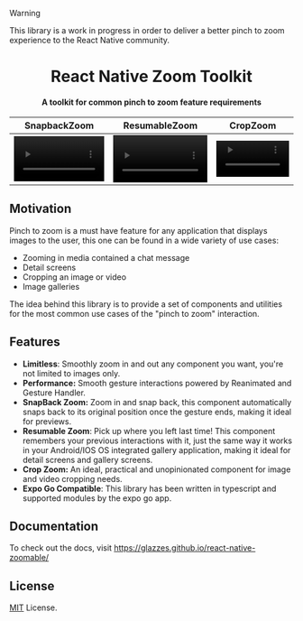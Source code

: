 > [!WARNING]
> This library is a work in progress in order to deliver a better pinch to zoom experience to the React Native community.

<div>
  <h1 align="center">React Native Zoom Toolkit</h1>
</div>

<div>
  <h4 align="center">A toolkit for common pinch to zoom feature requirements</h4>
</div>

| SnapbackZoom | ResumableZoom | CropZoom |
|--------------|---------------|----------|
|<video src="https://github.com/Glazzes/react-native-zoomable/assets/52082794/74251348-9cad-470b-a22e-0db64ed73253" width="100%" controls>| <video src="https://github.com/Glazzes/react-native-zoomable/assets/52082794/dab98e12-0cf7-4f5c-a48b-084a0e10f184" width="100%" controls> | <video src="https://github.com/Glazzes/react-native-zoomable/assets/52082794/a19de577-f5fe-4ba4-8bbb-f9a5ebcc361d" width="100%" controls> |
 
## Motivation
Pinch to zoom is a must have feature for any application that displays images to the user, this one can be found in a wide variety of use cases:
- Zooming in media contained a chat message
- Detail screens
- Cropping an image or video
- Image galleries

The idea behind this library is to provide a set of components and utilities for the most common use cases of the "pinch to zoom" interaction.


## Features
- **Limitless**: Smoothly zoom in and out any component you want, you're not limited to images only.
- **Performance:** Smooth gesture interactions powered by Reanimated and Gesture Handler.
- **SnapBack Zoom:** Zoom in and snap back, this component automatically snaps back to its original position once the gesture ends, making it ideal for previews.
- **Resumable Zoom**: Pick up where you left last time! This component remembers your previous interactions with it, just the same way it works in your Android/IOS OS integrated gallery application, making it ideal for detail screens and gallery screens.
- **Crop Zoom:** An ideal, practical and unopinionated component for image and video cropping needs.
- **Expo Go Compatible**: This library has been written in typescript and supported modules by the expo go app.

## Documentation
To check out the docs, visit https://glazzes.github.io/react-native-zoomable/

## License
[MIT](./LICENSE) License.
